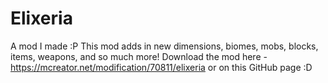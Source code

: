 # Elixeria
A mod I made :P
This mod adds in new dimensions, biomes, mobs, blocks, items, weapons, and so much more! Download the mod here - https://mcreator.net/modification/70811/elixeria or on this GitHub page :D
